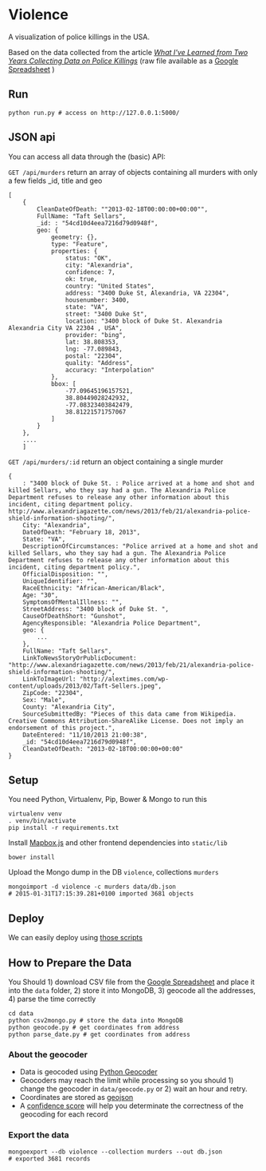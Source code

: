 Violence
========

A visualization of police killings in the USA.

Based on the data collected from the article *[What I've Learned from Two Years Collecting Data on Police Killings](http://gawker.com/what-ive-learned-from-two-years-collecting-data-on-poli-1625472836)* (raw file available as a [Google Spreadsheet](https://docs.google.com/spreadsheet/ccc?key=0Aul9Ys3cd80fdHVMd0luQW5NYkVZNkhORmI0ajFma2c&usp=sharing#gid=0 ) )





## Run

    python run.py # access on http://127.0.0.1:5000/ 


## JSON api

You can access all data through the (basic) API:

```GET /api/murders```
return an array of objects containing all murders with only a few fields _id, title and geo

    [
        {
            CleanDateOfDeath: ""2013-02-18T00:00:00+00:00"",
            FullName: "Taft Sellars",
            _id: : "54cd10d4eea7216d79d0948f",
            geo: {
                geometry: {},
                type: "Feature",
                properties: {
                    status: "OK",
                    city: "Alexandria",
                    confidence: 7,
                    ok: true,
                    country: "United States",
                    address: "3400 Duke St, Alexandria, VA 22304",
                    housenumber: 3400,
                    state: "VA",
                    street: "3400 Duke St",
                    location: "3400 block of Duke St. Alexandria Alexandria City VA 22304 , USA",
                    provider: "bing",
                    lat: 38.808353,
                    lng: -77.089843,
                    postal: "22304",
                    quality: "Address",
                    accuracy: "Interpolation"
                },
                bbox: [
                    -77.09645196157521,
                    38.80449028242932,
                    -77.08323403842479,
                    38.81221571757067
                ]
            }
        },
        ....
        ]

```GET /api/murders/:id```
return an object containing a single murder

    {
        : "3400 block of Duke St. : Police arrived at a home and shot and killed Sellars, who they say had a gun. The Alexandria Police Department refuses to release any other information about this incident, citing department policy. http://www.alexandriagazette.com/news/2013/feb/21/alexandria-police-shield-information-shooting/",
        City: "Alexandria",
        DateOfDeath: "February 18, 2013",
        State: "VA",
        DescriptionOfCircumstances: "Police arrived at a home and shot and killed Sellars, who they say had a gun. The Alexandria Police Department refuses to release any other information about this incident, citing department policy.",
        OfficialDisposition: "",
        UniqueIdentifier: "",
        RaceEthnicity: "African-American/Black",
        Age: "30",
        SymptomsOfMentalIllness: "",
        StreetAddress: "3400 block of Duke St. ",
        CauseOfDeathShort: "Gunshot",
        AgencyResponsible: "Alexandria Police Department",
        geo: {
            ...
        },
        FullName: "Taft Sellars",
        LinkToNewsStoryOrPublicDocument: "http://www.alexandriagazette.com/news/2013/feb/21/alexandria-police-shield-information-shooting/",
        LinkToImageUrl: "http://alextimes.com/wp-content/uploads/2013/02/Taft-Sellers.jpeg",
        ZipCode: "22304",
        Sex: "Male",
        County: "Alexandria City",
        SourceSubmittedBy: "Pieces of this data came from Wikipedia. Creative Commons Attribution-ShareAlike License. Does not imply an endorsement of this project.",
        DateEntered: "11/10/2013 21:00:38",
        _id: "54cd10d4eea7216d79d0948f",
        CleanDateOfDeath: "2013-02-18T00:00:00+00:00"
    }

## Setup

You need Python, Virtualenv, Pip, Bower & Mongo to run this

    virtualenv venv
    . venv/bin/activate
    pip install -r requirements.txt

Install [Mapbox.js]( https://www.mapbox.com/mapbox.js/api/v2.1) and other frontend dependencies into ```static/lib```

    bower install

Upload the Mongo dump in the DB ```violence```, collections ```murders``` 

    mongoimport -d violence -c murders data/db.json 
    # 2015-01-31T17:15:39.281+0100 imported 3681 objects


## Deploy

We can easily deploy using [those scripts](https://github.com/clemsos/flask-fabric-deploy)

## How to Prepare the Data

You Should 1) download CSV file from the  [Google Spreadsheet](https://docs.google.com/spreadsheet/ccc?key=0Aul9Ys3cd80fdHVMd0luQW5NYkVZNkhORmI0ajFma2c&usp=sharing#gid=0 ) and place it into the ```data``` folder, 2) store it into MongoDB, 3) geocode all the addresses, 4) parse the time correctly

    cd data
    python csv2mongo.py # store the data into MongoDB
    python geocode.py # get coordinates from address 
    python parse_date.py # get coordinates from address 

### About the geocoder

* Data is geocoded using [Python Geocoder](https://github.com/DenisCarriere/geocoder/wiki/Confidence-Score)
* Geocoders may reach the limit while processing so you should 1) change the geocoder in ```data/geocode.py``` or 2) wait an hour and retry.
* Coordinates are stored as [geojson](https://github.com/DenisCarriere/geocoder/wiki/GeoJSON-Support)
* A [confidence score](https://github.com/DenisCarriere/geocoder/wiki/Confidence-Score) will help you determinate the correctness of the geocoding for each record

### Export the data

    mongoexport --db violence --collection murders --out db.json
    # exported 3681 records
